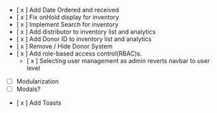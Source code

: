 - [ x ] Add Date Ordered and received
- [ x ] Fix onHold display for inventory
- [ x ] Implement Search for inventory
- [ x ] Add distributor to inventory list and analytics
- [ x ] Add Donor ID to inventory list and analytics
- [ x ] Remove / Hide Donor System
- [ x ] Add  role-based access control(RBAC)s.
    - [ x ] Selecting user management as admin reverts navbar to user level 
- [ ] Modularization
- [ ] Modals?
- [ x ] Add Toasts